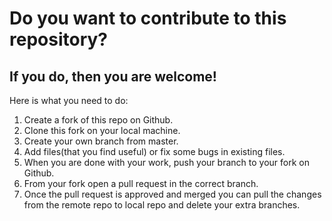 # Do you want to contribute to this repository?
## If you do, then you are welcome!
Here is what you need to do:
1. Create a fork of this repo on Github.
2. Clone this fork on your local machine.  
3. Create your own branch from master.     
4. Add files(that you find useful) or fix some bugs in existing files.
5. When you are done with your work, push your branch to your fork on Github.
6. From your fork open a pull request in the correct branch. 
7. Once the pull request is approved and merged you can pull the changes from the remote repo to local repo and delete your extra branches.  
